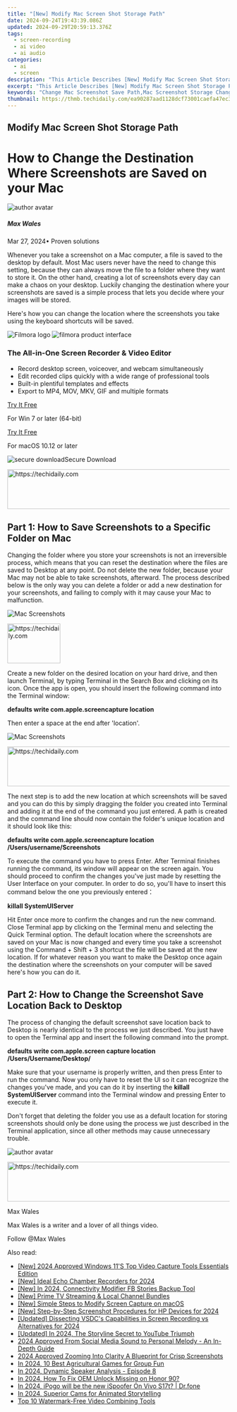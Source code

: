 ```yaml
---
title: "[New] Modify Mac Screen Shot Storage Path"
date: 2024-09-24T19:43:39.086Z
updated: 2024-09-29T20:59:13.376Z
tags: 
  - screen-recording
  - ai video
  - ai audio
categories: 
  - ai
  - screen
description: "This Article Describes [New] Modify Mac Screen Shot Storage Path"
excerpt: "This Article Describes [New] Modify Mac Screen Shot Storage Path"
keywords: "Change Mac Screenshot Save Path,Mac Screenshot Storage Change,Alter Mac Screen Shot Location,Modify Mac Screenshot Directory,Adjust Mac Capture Save Spot,Redirect Mac Screen Shots,Update Mac Screenshot Path"
thumbnail: https://thmb.techidaily.com/ea90287aad1128dcf73001caefa47ec3f1c16bb10f0ed6607a3b7c4f98575dff.jpg
---
```


## Modify Mac Screen Shot Storage Path

# How to Change the Destination Where Screenshots are Saved on your Mac

![author avatar](https://images.wondershare.com/filmora/article-images/max-wales-author.jpg)

##### Max Wales

 Mar 27, 2024• Proven solutions

Whenever you take a screenshot on a Mac computer, a file is saved to the desktop by default. Most Mac users never have the need to change this setting, because they can always move the file to a folder where they want to store it. On the other hand, creating a lot of screenshots every day can make a chaos on your desktop. Luckily changing the destination where your screenshots are saved is a simple process that lets you decide where your images will be stored.

Here's how you can change the location where the screenshots you take using the keyboard shortcuts will be saved.

![Filmora logo](https://images.wondershare.com/filmora/logo_icon/wondershare-filmora-logo-horizontal.png) ![filmora product interface](https://images.wondershare.com/filmora/images/common/filmora-product-banner.png)

### The All-in-One Screen Recorder & Video Editor

* Record desktop screen, voiceover, and webcam simultaneously
* Edit recorded clips quickly with a wide range of professional tools
* Built-in plentiful templates and effects
* Export to MP4, MOV, MKV, GIF and multiple formats

[Try It Free](https://tools.techidaily.com/wondershare/filmora/download/)

For Win 7 or later (64-bit)

[Try It Free](https://tools.techidaily.com/wondershare/filmora/download/)

For macOS 10.12 or later

![secure download](https://static.wondershare.com/images-filmora/images/common/securety.svg)Secure Download

<!-- affiliate ads begin -->
<a href="https://ephamedtechinc.pxf.io/c/5597632/2136626/26400" target="_top" id="2136626">
  <img src="//a.impactradius-go.com/display-ad/26400-2136626" border="0" alt="https://techidaily.com" width="728" height="90"/>
</a>
<img height="0" width="0" src="https://ephamedtechinc.pxf.io/i/5597632/2136626/26400" style="position:absolute;visibility:hidden;" border="0" />
<!-- affiliate ads end -->

## Part 1: How to Save Screenshots to a Specific Folder on Mac

Changing the folder where you store your screenshots is not an irreversible process, which means that you can reset the destination where the files are saved to Desktop at any point. Do not delete the new folder, because your Mac may not be able to take screenshots, afterward. The process described below is the only way you can delete a folder or add a new destination for your screenshots, and failing to comply with it may cause your Mac to malfunction.

![ Mac Screenshots](https://images.wondershare.com/filmora/article-images/mac-screenshot-terminal.jpg)

<!-- affiliate ads begin -->
<a href="https://aligracehair.sjv.io/c/5597632/2135349/19272" target="_top" id="2135349">
  <img src="//a.impactradius-go.com/display-ad/19272-2135349" border="0" alt="https://techidaily.com" width="120" height="90"/>
</a>
<img height="0" width="0" src="https://aligracehair.sjv.io/i/5597632/2135349/19272" style="position:absolute;visibility:hidden;" border="0" />
<!-- affiliate ads end -->

Create a new folder on the desired location on your hard drive, and then launch Terminal, by typing Terminal in the Search Box and clicking on its icon. Once the app is open, you should insert the following command into the Terminal window:

**defaults write com.apple.screencapture location**

Then enter a space at the end after 'location'.

![ Mac Screenshots](https://images.wondershare.com/filmora/article-images/mac-screenshot-terminal-settings.jpg)

<!-- affiliate ads begin -->
<a href="https://ephamedtechinc.pxf.io/c/5597632/2137227/26400" target="_top" id="2137227">
  <img src="//a.impactradius-go.com/display-ad/26400-2137227" border="0" alt="https://techidaily.com" width="728" height="90"/>
</a>
<img height="0" width="0" src="https://ephamedtechinc.pxf.io/i/5597632/2137227/26400" style="position:absolute;visibility:hidden;" border="0" />
<!-- affiliate ads end -->

The next step is to add the new location at which screenshots will be saved and you can do this by simply dragging the folder you created into Terminal and adding it at the end of the command you just entered. A path is created and the command line should now contain the folder's unique location and it should look like this:

**defaults write com.apple.screencapture location /Users/username/Screenshots**

To execute the command you have to press Enter. After Terminal finishes running the command, its window will appear on the screen again. You should proceed to confirm the changes you've just made by resetting the User Interface on your computer. In order to do so, you'll have to insert this command below the one you previously entered：

**killall SystemUIServer**

Hit Enter once more to confirm the changes and run the new command. Close Terminal app by clicking on the Terminal menu and selecting the Quick Terminal option. The default location where the screenshots are saved on your Mac is now changed and every time you take a screenshot using the Command + Shift + 3 shortcut the file will be saved at the new location. If for whatever reason you want to make the Desktop once again the destination where the screenshots on your computer will be saved here's how you can do it.

## Part 2: How to Change the Screenshot Save Location Back to Desktop

The process of changing the default screenshot save location back to Desktop is nearly identical to the process we just described. You just have to open the Terminal app and insert the following command into the prompt.

**defaults write com.apple.screen capture location /Users/Username/Desktop/**

Make sure that your username is properly written, and then press Enter to run the command. Now you only have to reset the UI so it can recognize the changes you've made, and you can do it by inserting the **killall SystemUIServer** command into the Terminal window and pressing Enter to execute it.

Don't forget that deleting the folder you use as a default location for storing screenshots should only be done using the process we just described in the Terminal application, since all other methods may cause unnecessary trouble.

![author avatar](https://images.wondershare.com/filmora/article-images/max-wales-author.jpg)

<!-- affiliate ads begin -->
<a href="https://bluettius.sjv.io/c/5597632/2139123/17108" target="_top" id="2139123">
  <img src="//a.impactradius-go.com/display-ad/17108-2139123" border="0" alt="https://techidaily.com" width="728" height="90"/>
</a>
<img height="0" width="0" src="https://bluettius.sjv.io/i/5597632/2139123/17108" style="position:absolute;visibility:hidden;" border="0" />
<!-- affiliate ads end -->

Max Wales

Max Wales is a writer and a lover of all things video.

Follow @Max Wales

<ins class="adsbygoogle"
      style="display:block"
      data-ad-client="ca-pub-7571918770474297"
      data-ad-slot="8358498916"
      data-ad-format="auto"
      data-full-width-responsive="true"></ins>

<span class="atpl-alsoreadstyle">Also read:</span>
<div><ul>
<li><a href="https://digital-screen-recording.techidaily.com/new-2024-approved-windows-11s-top-video-capture-tools-essentials-edition/"><u>[New] 2024 Approved Windows 11'S Top Video Capture Tools Essentials Edition</u></a></li>
<li><a href="https://on-screen-recording.techidaily.com/new-ideal-echo-chamber-recorders-for-2024/"><u>[New] Ideal Echo Chamber Recorders for 2024</u></a></li>
<li><a href="https://facebook-clips.techidaily.com/new-in-2024-connectivity-modifier-fb-stories-backup-tool/"><u>[New] In 2024, Connectivity Modifier FB Stories Backup Tool</u></a></li>
<li><a href="https://extra-approaches.techidaily.com/new-prime-tv-streaming-and-local-channel-bundles/"><u>[New] Prime TV Streaming & Local Channel Bundles</u></a></li>
<li><a href="https://on-screen-recording.techidaily.com/new-simple-steps-to-modify-screen-capture-on-macos/"><u>[New] Simple Steps to Modify Screen Capture on macOS</u></a></li>
<li><a href="https://on-screen-recording.techidaily.com/new-step-by-step-screenshot-procedures-for-hp-devices-for-2024/"><u>[New] Step-by-Step Screenshot Procedures for HP Devices for 2024</u></a></li>
<li><a href="https://on-screen-recording.techidaily.com/updated-dissecting-vsdcs-capabilities-in-screen-recording-vs-alternatives-for-2024/"><u>[Updated] Dissecting VSDC's Capabilities in Screen Recording vs Alternatives for 2024</u></a></li>
<li><a href="https://youtube-sure.techidaily.com/ed-in-2024-the-storyline-secret-to-youtube-triumph/"><u>[Updated] In 2024, The Storyline Secret to YouTube Triumph</u></a></li>
<li><a href="https://some-techniques.techidaily.com/2024-approved-from-social-media-sound-to-personal-melody-an-in-depth-guide/"><u>2024 Approved From Social Media Sound to Personal Melody - An In-Depth Guide</u></a></li>
<li><a href="https://on-screen-recording.techidaily.com/2024-approved-zooming-into-clarity-a-blueprint-for-crisp-screenshots/"><u>2024 Approved Zooming Into Clarity A Blueprint for Crisp Screenshots</u></a></li>
<li><a href="https://on-screen-recording.techidaily.com/in-2024-10-best-agricultural-games-for-group-fun/"><u>In 2024, 10 Best Agricultural Games for Group Fun</u></a></li>
<li><a href="https://on-screen-recording.techidaily.com/in-2024-dynamic-speaker-analysis-episode-8/"><u>In 2024, Dynamic Speaker Analysis - Episode 8</u></a></li>
<li><a href="https://unlock-android.techidaily.com/in-2024-how-to-fix-oem-unlock-missing-on-honor-90-by-drfone-android/"><u>In 2024, How To Fix OEM Unlock Missing on Honor 90?</u></a></li>
<li><a href="https://change-location.techidaily.com/in-2024-ipogo-will-be-the-new-ispoofer-on-vivo-s17t-drfone-by-drfone-virtual-android/"><u>In 2024, iPogo will be the new iSpoofer On Vivo S17t? | Dr.fone</u></a></li>
<li><a href="https://article-posts.techidaily.com/in-2024-superior-cams-for-animated-storytelling/"><u>In 2024, Superior Cams for Animated Storytelling</u></a></li>
<li><a href="https://ai-vdieo-software.techidaily.com/top-10-watermark-free-video-combining-tools/"><u>Top 10 Watermark-Free Video Combining Tools</u></a></li>
</ul></div>

